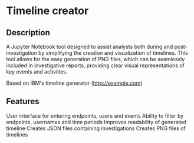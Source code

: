 # Timeline creator

## Description

A Jupyter Notebook tool designed to assist analysts both during and 
post-investigation by simplifying the creation and visualization of 
timelines. This tool allows for the easy generation of PNG files, 
which can be seamlessly included in investigative reports, providing 
clear visual representations of key events and activities.

Based on IBM's timeline generator (http://example.com)

## Features

User interface for entering endpoints, users and events
Ability to filter by endpoints, usernames and time periods
Improves readability of generated timeline
Creates JSON files containing investigations
Creates PNG files of timelines
